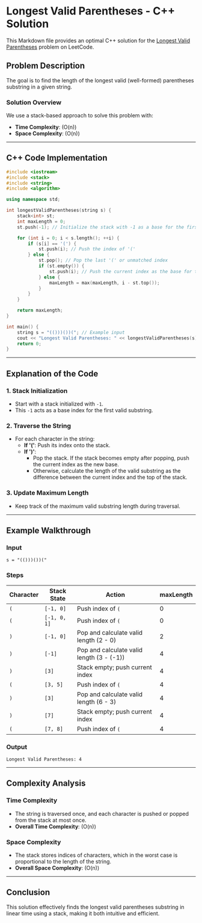 # Longest Valid Parentheses - C++ Solution

This Markdown file provides an optimal C++ solution for the [Longest Valid Parentheses](https://leetcode.com/problems/longest-valid-parentheses/) problem on LeetCode.

## Problem Description
The goal is to find the length of the longest valid (well-formed) parentheses substring in a given string.

### Solution Overview
We use a stack-based approach to solve this problem with:
- **Time Complexity**: \(O(n)\)
- **Space Complexity**: \(O(n)\)

---

## C++ Code Implementation
```cpp
#include <iostream>
#include <stack>
#include <string>
#include <algorithm>

using namespace std;

int longestValidParentheses(string s) {
    stack<int> st;
    int maxLength = 0;
    st.push(-1); // Initialize the stack with -1 as a base for the first valid substring

    for (int i = 0; i < s.length(); ++i) {
        if (s[i] == '(') {
            st.push(i); // Push the index of '('
        } else {
            st.pop(); // Pop the last '(' or unmatched index
            if (st.empty()) {
                st.push(i); // Push the current index as the base for the next substring
            } else {
                maxLength = max(maxLength, i - st.top());
            }
        }
    }

    return maxLength;
}

int main() {
    string s = "(()))())("; // Example input
    cout << "Longest Valid Parentheses: " << longestValidParentheses(s) << endl;
    return 0;
}
```

---

## Explanation of the Code
### 1. **Stack Initialization**
- Start with a stack initialized with `-1`.
- This `-1` acts as a base index for the first valid substring.

### 2. **Traverse the String**
- For each character in the string:
  - **If '('**: Push its index onto the stack.
  - **If ')'**:
    - Pop the stack. If the stack becomes empty after popping, push the current index as the new base.
    - Otherwise, calculate the length of the valid substring as the difference between the current index and the top of the stack.

### 3. **Update Maximum Length**
- Keep track of the maximum valid substring length during traversal.

---

## Example Walkthrough
### Input
```plaintext
s = "(()))())("
```

### Steps
| Character | Stack State         | Action                                   | maxLength |
|-----------|---------------------|------------------------------------------|-----------|
| `(`       | `[-1, 0]`           | Push index of `(`                       | 0         |
| `(`       | `[-1, 0, 1]`        | Push index of `(`                       | 0         |
| `)`       | `[-1, 0]`           | Pop and calculate valid length (2 - 0)  | 2         |
| `)`       | `[-1]`              | Pop and calculate valid length (3 - (-1)) | 4         |
| `)`       | `[3]`               | Stack empty; push current index          | 4         |
| `(`       | `[3, 5]`            | Push index of `(`                       | 4         |
| `)`       | `[3]`               | Pop and calculate valid length (6 - 3)  | 4         |
| `)`       | `[7]`               | Stack empty; push current index          | 4         |
| `(`       | `[7, 8]`            | Push index of `(`                       | 4         |

### Output
```plaintext
Longest Valid Parentheses: 4
```

---

## Complexity Analysis
### Time Complexity
- The string is traversed once, and each character is pushed or popped from the stack at most once.
- **Overall Time Complexity**: \(O(n)\)

### Space Complexity
- The stack stores indices of characters, which in the worst case is proportional to the length of the string.
- **Overall Space Complexity**: \(O(n)\)

---

## Conclusion
This solution effectively finds the longest valid parentheses substring in linear time using a stack, making it both intuitive and efficient.

